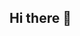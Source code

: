 ## Hi there 👋

<!--
**AnirbanC17/AnirbanC17** is a ✨ _special_ ✨ repository because its `README.md` (this file) appears on your GitHub profile.

Here are some ideas to get you started:

- 🔭 I’m currently a Masters Student at Chennai Mathematical Insitute
- 🌱 I’m currently learning Data Science

-->

